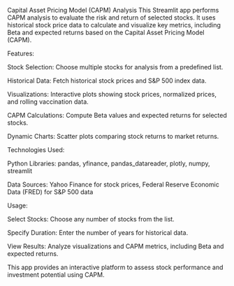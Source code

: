 Capital Asset Pricing Model (CAPM) Analysis
This Streamlit app performs CAPM analysis to evaluate the risk and return of selected stocks. It uses historical stock price data to calculate and visualize key metrics, including Beta and expected returns based on the Capital Asset Pricing Model (CAPM).

Features:

Stock Selection: Choose multiple stocks for analysis from a predefined list.

Historical Data: Fetch historical stock prices and S&P 500 index data.

Visualizations: Interactive plots showing stock prices, normalized prices, and rolling vaccination data.

CAPM Calculations: Compute Beta values and expected returns for selected stocks.

Dynamic Charts: Scatter plots comparing stock returns to market returns.

Technologies Used:

Python Libraries: pandas, yfinance, pandas_datareader, plotly, numpy, streamlit

Data Sources: Yahoo Finance for stock prices, Federal Reserve Economic Data (FRED) for S&P 500 data

Usage:

Select Stocks: Choose any number of stocks from the list.

Specify Duration: Enter the number of years for historical data.

View Results: Analyze visualizations and CAPM metrics, including Beta and expected returns.

This app provides an interactive platform to assess stock performance and investment potential using CAPM.

